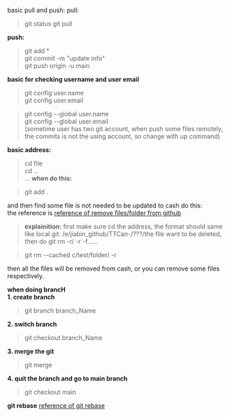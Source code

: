 basic pull and push:
pull: 
>git status
>git pull

**push:**
>git add *  
>git commit -m "update info"  
>git push origin -u main  

**basic for checking username and user email**  

>git config user.name   
>git config user.email  

>git config --global user.name  
>git config --global user.email  
(sometime user has two git account, when push some files remotely, the commits is not the using account, so change with up command)

**basic address:**  
> cd file  
> cd ..  
...
**when do this:**

>git add .  

and then find some file is not needed to be updated to cash do this:  
the reference is [reference of remove files/folder from github](https://www.jianshu.com/p/de75a9e3d1e1)  

>**explainition:** first make sure cd the address, the format should same like local git: /e/jiabin_github/TTCan-/???/the file want to be deleted, then do git rm -r/ -r -f......  

>git rm --cached c/test/folder/ -r  

then all the files will be removed from cash, or you can remove some files respectively.  

**when doing brancH**    
**1. create branch**  

> git branch branch_Name  

**2. switch branch**  

>git checkout branch_Name  

**3. merge the git**  

>git merge  

**4. quit the branch and go to main branch**

>git checkout main

**git rebase**
[reference of git rebase](https://waynerv.com/posts/git-rebase-intro/)
